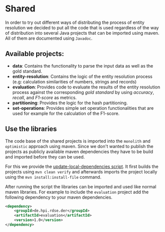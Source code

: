 # Shared

In order to try out different ways of distributing the process of entity resolution we decided to put all the code that is used regardless of the way of distribution into several Java projects that can be imported using maven. All of them are documented using `Javadoc`.

## Available projects: 
* **data**: Contains the functionality to parse the input data as well as the gold standard.
* **entity-resolution**: Contains the logic of the entity resolution process (e.g: calculation similarities of numbers, strings and records)
* **evaluation**: Provides code to evaluate the results of the entity resolution process against the corresponding *gold standard* by using _accuracy_, _recall_, and _F1-score_ as metrics.
* **partitioning**: Provides the logic for the hash partitioning.
* **set-operations**: Provides simple set operation functionalities that are used for example for the calculation of the F1-score.

## Use the libraries
The code base of the shared projects is imported into the `monolith` and `optimistic` approach using maven.
Since we don't wanted to publish the projects as publicly available maven dependencies they have to be build and imported before they can be used. 

For this we provide the [update-local-dependencies script](../maven/update-local-dependencies.sh). It first builds the projects using `mvn clean verify` and afterwards imports the project locally using the `mvn install:install-file` command.

After running the script the libraries can be imported and used like normal maven libraries.
For example to include the `evaluation` project add the following dependency to your maven dependencies.

```xml
<dependency>
	<groupId>de.hpi.rdse.der</groupId>
	<artifactId>evaluation</artifactId>
	<version>1.0</version>
</dependency>
```
